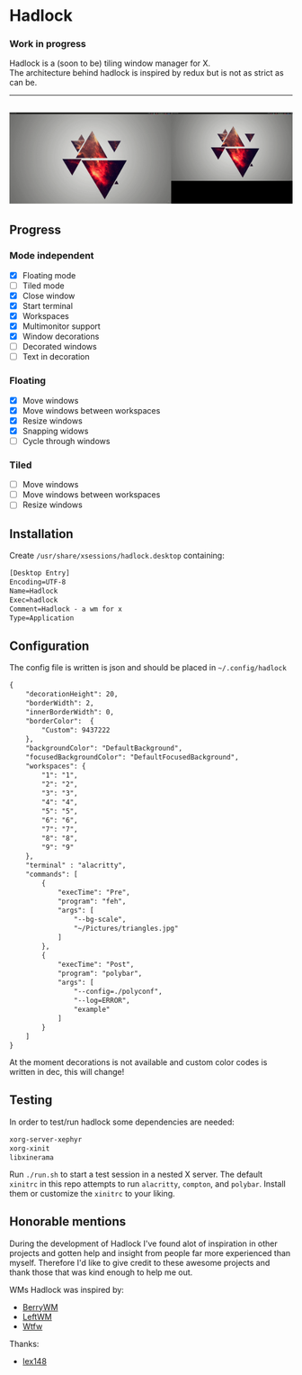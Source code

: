 # Hadlock  

### Work in progress
Hadlock is a (soon to be) tiling window manager for X.  
The architecture behind hadlock is inspired by redux but is not as strict as can be.  

---
![](multimonitor.gif)
---

## Progress

### Mode independent  
- [x] Floating mode
- [ ] Tiled mode
- [x] Close window
- [x] Start terminal
- [x] Workspaces
- [x] Multimonitor support 
- [x] Window decorations
- [ ] Decorated windows
- [ ] Text in decoration  
### Floating  
- [x] Move windows  
- [x] Move windows between workspaces  
- [x] Resize windows 
- [x] Snapping widows
- [ ] Cycle through windows
### Tiled  
- [ ] Move windows 
- [ ] Move windows between workspaces 
- [ ] Resize windows 

## Installation
Create `/usr/share/xsessions/hadlock.desktop` containing:  
```
[Desktop Entry]
Encoding=UTF-8
Name=Hadlock
Exec=hadlock 
Comment=Hadlock - a wm for x
Type=Application

```


## Configuration
The config file is written is json and should be placed in `~/.config/hadlock`  
```
{
	"decorationHeight": 20,
	"borderWidth": 2,
	"innerBorderWidth": 0,
	"borderColor": 	{
		"Custom": 9437222
	},
	"backgroundColor": "DefaultBackground",
	"focusedBackgroundColor": "DefaultFocusedBackground",
	"workspaces": {
		"1": "1",
		"2": "2",
		"3": "3",
		"4": "4",
		"5": "5",
		"6": "6",
		"7": "7",
		"8": "8",
		"9": "9"
	},
	"terminal" : "alacritty",
	"commands": [
		{
			"execTime": "Pre",
			"program": "feh",
			"args": [
				"--bg-scale",
				"~/Pictures/triangles.jpg"
			]
		},
		{
			"execTime": "Post",
			"program": "polybar",
			"args": [
				"--config=./polyconf",
				"--log=ERROR",
				"example"
			]
		}
	]
}

```  
At the moment decorations is not available and custom color codes is written in dec, this will change!  

## Testing
In order to test/run hadlock some dependencies are needed:
```
xorg-server-xephyr
xorg-xinit
libxinerama
```

Run `./run.sh` to start a test session in a nested X server. The default `xinitrc` in this repo attempts to run `alacritty`, `compton`, and `polybar`. Install them or customize the `xinitrc` to your liking.

## Honorable mentions
During the development of Hadlock I've found alot of inspiration in other projects and gotten help and insight from people far more experienced than myself.
Therefore I'd like to give credit to these awesome projects and thank those that was kind enough to help me out.

WMs Hadlock was inspired by:
- [BerryWM](https://github.com/JLErvin/berry)
- [LeftWM](https://github.com/leftwm/leftwm)
- [Wtfw](https://github.com/Kintaro/wtftw)

Thanks:
- [lex148](https://github.com/lex148)
